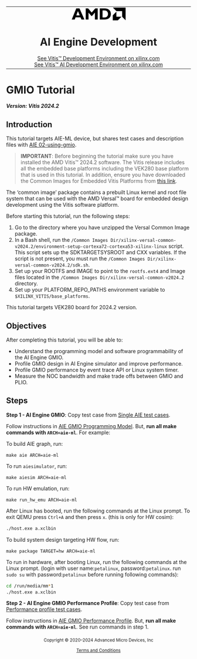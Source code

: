 ﻿<table class="sphinxhide" width="100%">
 <tr width="100%">
    <td align="center"><img src="https://raw.githubusercontent.com/Xilinx/Image-Collateral/main/xilinx-logo.png" width="30%"/><h1>AI Engine Development</h1>
    <a href="https://www.xilinx.com/products/design-tools/vitis.html">See Vitis™ Development Environment on xilinx.com</br></a>
    <a href="https://www.xilinx.com/products/design-tools/vitis/vitis-ai.html">See Vitis™ AI Development Environment on xilinx.com</a>
    </td>
 </tr>
</table>

# GMIO Tutorial

***Version: Vitis 2024.2***

## Introduction

This tutorial targets AIE-ML device, but shares test cases and description files with [AIE 02-using-gmio](../../../AIE/Feature_Tutorials/02-using-gmio).

>**IMPORTANT**: Before beginning the tutorial make sure you have installed the AMD Vitis™ 2024.2 software. The Vitis release includes all the embedded base platforms including the VEK280 base platform that is used in this tutorial. In addition, ensure you have downloaded the Common Images for Embedded Vitis Platforms from [this link](https://www.xilinx.com/support/download/index.html/content/xilinx/en/downloadNav/embedded-platforms.html).

The ‘common image’ package contains a prebuilt Linux kernel and root file system that can be used with the AMD Versal™ board for embedded design development using the Vitis software platform.

Before starting this tutorial, run the following steps:

1. Go to the directory where you have unzipped the Versal Common Image package.
2. In a Bash shell, run the ``/Common Images Dir/xilinx-versal-common-v2024.2/environment-setup-cortexa72-cortexa53-xilinx-linux`` script. This script sets up the SDKTARGETSYSROOT and CXX variables. If the script is not present, you must run the ``/Common Images Dir/xilinx-versal-common-v2024.2/sdk.sh``.
3. Set up your ROOTFS and IMAGE to point to the ``rootfs.ext4`` and Image files located in the ``/Common Images Dir/xilinx-versal-common-v2024.2`` directory.
4. Set up your PLATFORM_REPO_PATHS environment variable to ``$XILINX_VITIS/base_platforms``.

This tutorial targets VEK280 board for 2024.2 version.

## Objectives

After completing this tutorial, you will be able to:

* Understand the programming model and software programmability of the AI Engine GMIO.
* Profile GMIO design in AI Engine simulator and improve performance.
* Profile GMIO performance by event trace API or Linux system timer.
* Measure the NOC bandwidth and make trade offs between GMIO and PLIO.

## Steps

**Step 1 - AI Engine GMIO**: Copy test case from [Single AIE test cases](../../../AIE/Feature_Tutorials/02-using-gmio/single_aie_gmio). 

Follow instructions in [AIE GMIO Programming Model](../../../AIE/Feature_Tutorials/02-using-gmio/single_aie_gmio.md). But, **run all make commands with `ARCH=aie-ml`**. For example:

To build AIE graph, run:

```
make aie ARCH=aie-ml
```

To run `aiesimulator`, run:
	
```
make aiesim ARCH=aie-ml
```

To run HW emulation, run:

```
make run_hw_emu ARCH=aie-ml
```

After Linux has booted, run the following commands at the Linux prompt. To exit QEMU press `Ctrl+A` and then press `x`. (this is only for HW cosim):

```bash
./host.exe a.xclbin
```

To build system design targeting HW flow, run:

```
make package TARGET=hw ARCH=aie-ml
```

To run in hardware, after booting Linux, run the following commands at the Linux prompt. (login with user name:`petalinux`, password:`petalinux`. run `sudo su` with password:`petalinux` before running following commands):

```bash
cd /run/media/mm*1
./host.exe a.xclbin
```

**Step 2 - AI Engine GMIO Performance Profile**: Copy test case from [Performance profile test cases](../../../AIE/Feature_Tutorials/02-using-gmio/perf_profile_aie_gmio). 

Follow instructions in [AIE GMIO Performance Profile](../../../AIE/Feature_Tutorials/02-using-gmio/perf_profile_aie_gmio.md). But, **run all make commands with `ARCH=aie-ml`**. See run commands in step 1.

<p class="sphinxhide" align="center"><sub>Copyright © 2020–2024 Advanced Micro Devices, Inc</sub></p>

<p class="sphinxhide" align="center"><sup><a href="https://www.amd.com/en/corporate/copyright">Terms and Conditions</a></sup></p>
